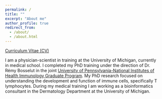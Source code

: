 ```yaml
---
permalink: /
title: ""
excerpt: "About me"
author_profile: true
redirect_from: 
  - /about/
  - /about.html
---
```


[Curriculum Vitae (CV)](https://laurabchopp.github.io/files/ChoppCV_Summer2024.pdf)

I am a physician-scientist in training at the University of Michigan, currently in medical school. I completed my PhD training under the direction of Dr. Rémy Bosselut in the joint [University of Pennsylvania-National Institutes of Health Immunology Graduate Program](https://www.med.upenn.edu/nih-igg-partnership/). My PhD research focused on understanding the development and function of immune cells, specifically T lymphocytes. During my medical training I am working as a bioinformatics consultant in the Dermatology Department at the University of Michigan. 
